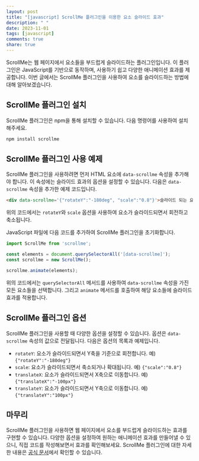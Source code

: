 ```yaml
---
layout: post
title: "[javascript] ScrollMe 플러그인을 이용한 요소 슬라이드 효과"
description: " "
date: 2023-11-01
tags: [javascript]
comments: true
share: true
---
```

ScrollMe는 웹 페이지에서 요소들을 부드럽게 슬라이드하는 플러그인입니다. 이 플러그인은 JavaScript를 기반으로 동작하며, 사용하기 쉽고 다양한 애니메이션 효과를 제공합니다. 이번 글에서는 ScrollMe 플러그인을 사용하여 요소를 슬라이드하는 방법에 대해 알아보겠습니다.

## ScrollMe 플러그인 설치
ScrollMe 플러그인은 npm을 통해 설치할 수 있습니다. 다음 명령어를 사용하여 설치해주세요.

```javascript
npm install scrollme
```

## ScrollMe 플러그인 사용 예제
ScrollMe 플러그인을 사용하려면 먼저 HTML 요소에 `data-scrollme` 속성을 추가해야 합니다. 이 속성에는 슬라이드 효과의 옵션을 설정할 수 있습니다. 다음은 `data-scrollme` 속성을 추가한 예제 코드입니다.

```html
<div data-scrollme='{"rotateY":"-180deg", "scale":"0.8"}'>슬라이드 되는 요소</div>
```

위의 코드에서는 `rotateY`와 `scale` 옵션을 사용하여 요소가 슬라이드되면서 회전하고 축소됩니다.

JavaScript 파일에 다음 코드를 추가하여 ScrollMe 플러그인을 초기화합니다.

```javascript
import ScrollMe from 'scrollme';

const elements = document.querySelectorAll('[data-scrollme]');
const scrollme = new ScrollMe();

scrollme.animate(elements);
```

위의 코드에서는 `querySelectorAll` 메서드를 사용하여 `data-scrollme` 속성을 가진 모든 요소들을 선택합니다. 그리고 `animate` 메서드를 호출하여 해당 요소들에 슬라이드 효과를 적용합니다.

## ScrollMe 플러그인 옵션
ScrollMe 플러그인을 사용할 때 다양한 옵션을 설정할 수 있습니다. 옵션은 `data-scrollme` 속성의 값으로 전달됩니다. 다음은 옵션의 목록과 예제입니다.

- `rotateY`: 요소가 슬라이드되면서 Y축을 기준으로 회전합니다. 예) `{"rotateY":"-180deg"}`
- `scale`: 요소가 슬라이드되면서 축소되거나 확대됩니다. 예) `{"scale":"0.8"}`
- `translateX`: 요소가 슬라이드되면서 X축으로 이동합니다. 예) `{"translateX":"-100px"}`
- `translateY`: 요소가 슬라이드되면서 Y축으로 이동합니다. 예) `{"translateY":"100px"}`

## 마무리
ScrollMe 플러그인을 사용하면 웹 페이지에서 요소를 부드럽게 슬라이드하는 효과를 구현할 수 있습니다. 다양한 옵션을 설정하여 원하는 애니메이션 효과를 만들어낼 수 있으니, 직접 코드를 작성해보면서 효과를 확인해보세요. ScrollMe 플러그인에 대한 자세한 내용은 [공식 문서](https://scrollme.nckprsn.com/)에서 확인할 수 있습니다.